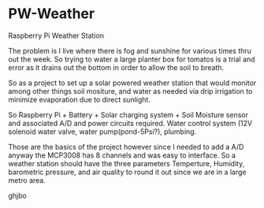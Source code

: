 # PW-Weather
Raspberry Pi Weather Station

The problem is I live where there is fog and sunshine for various times
thru out the week. So trying to water a large planter box for tomatos 
is a trial and error as it drains out the bottom in order to allow the
soil to breath.

So as a project to set up a solar powered weather station that would
monitor among other things soil mositure, and water as needed via drip
irrigation to minimize evaporation due to direct sunlight.

So Raspberry Pi + Battery + Solar charging system + Soil Moisture sensor and
associated A/D and power circuits required. Water control system (12V solenoid 
water valve, water pump(pond-5Psi?), plumbing. 

Those are the basics of the project however since I needed to add a A/D
anyway the MCP3008 has 8 channels and was easy to interface. So a weather
station should have the three parameters Temperture, Humidity, barometric
pressure, and air quality to round it out since we are in a large metro area.

ghjbo
